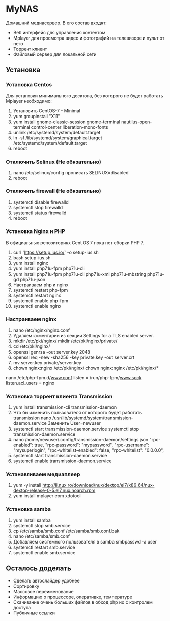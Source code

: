 # MyNAS

Домашний медиасервер. В его состав входят:
* Веб интерфейс для управления контентом
* Mplayer для просмотра видео и фотографий на телевизоре и пульт от него
* Торрент клиент
* Файловый сервер для локальной сети

## Установка
### Установка Centos
Для установки минимального десктопа, без которого не будет работать Mplayer необходимо:
1. Установить CentOS-7 - Minimal
2. yum groupinstall "X11"
3. yum install gnome-classic-session gnome-terminal nautilus-open-terminal control-center liberation-mono-fonts
4. unlink /etc/systemd/system/default.target
5. ln -sf /lib/systemd/system/graphical.target /etc/systemd/system/default.target
6. reboot

### Отключить Selinux (Не обязательно)
1. nano /etc/selinux/config
   прописать SELINUX=disabled
2. reboot

### Отключить firewall (Не обязательно)
1. systemctl disable firewalld
2. systemctl stop firewalld
3. systemctl status firewalld
4. reboot

### Установка Nginx и PHP
В официальных репозиториях Cent OS 7 пока нет сборки PHP 7.
1. curl 'https://setup.ius.io/' -o setup-ius.sh
2. bash setup-ius.sh
3. yum install nginx
4. yum install php71u-fpm php71u-cli
5. yum install php71u-fpm php71u-cli php71u-xml php71u-mbstring php71u-gd php71u-json
6. Настраиваем php и nginx
7. systemctl restart php-fpm
8. systemctl restart nginx
9. systemctl enable php-fpm
10. systemctl enable nginx

### Настраиваем nginx
1. nano /etc/nginx/nginx.conf
2. Удаляем коментарии из секции Settings for a TLS enabled server.
3. mkdir /etc/pki/nginx/
   mkdir /etc/pki/nginx/private/
4. cd /etc/pki/nginx/
5. openssl genrsa -out server.key 2048
6. openssl req -new -sha256 -key private.key -out server.crt
7. mv server.key private/server.key
8. chown nginx:nginx /etc/pki/nginx/
   chown nginx:nginx /etc/pki/nginx/*
   
nano /etc/php-fpm.d/www.conf
listen = /run/php-fpm/www.sock
listen.acl_users = nginx


### Установка торрент клиента Transmission
1. yum install transmission-cli transmission-daemon
2. Что бы изменить пользователя от которого будет работать transmission
    nano /usr/lib/systemd/system/transmission-daemon.service
    Заменить User=newuser
3. systemctl start transmission-daemon.service
   systemctl stop transmission-daemon.service
4. nano /home/newuser/.config/transmission-daemon/settings.json
    "rpc-enabled": true,
    "rpc-password": "mypassword",
    "rpc-username": "mysuperlogin",
    "rpc-whitelist-enabled": false,
    "rpc-whitelist": "0.0.0.0",
5. systemctl start transmission-daemon.service
6. systemctl enable transmission-daemon.service

### Устанавливаем медиаплеер
1. yum -y install http://li.nux.ro/download/nux/dextop/el7/x86_64/nux-dextop-release-0-5.el7.nux.noarch.rpm
2. yum install mplayer eom xdotool

### Установка samba
1. yum install samba
2. systemctl stop smb.service
3. cp /etc/samba/smb.conf /etc/samba/smb.conf.bak
4. nano /etc/samba/smb.conf
5. Добавляем системного пользователя в samba
   smbpasswd -a user
6. systemctl restart smb.service
7. systemctl enable smb.service

## Осталось доделать
* Сделать автослайдер удобнее
* Сортировку
* Массовое переименование
* Информацию о процессоре, оперативке, температуре
* Скачивание очень больших файлов в обход php но с контролем доступа
* Публичные ссылки
